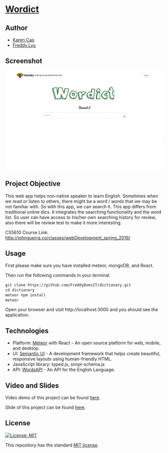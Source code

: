 # [Wordict](https://wordict.herokuapp.com/)

## Author
- [Karen Cao](https://qimincao.github.io/HomePage_Karen/)
- [Freddy Lyu](https://freddydoesit.github.io/freddy/)

## Screenshot
![screenshot](public/gif4P4.gif)

## Project Objective

This web app helps non-native speaker to learn English. Sometimes when we read or listen to others, there might be a word / words that we may be not familiar with. So with this app, we can search it. This app differs from traditional online dics. It integrates the searching functionality and the word list. So user can have access to his/her own searching history for review, also there will be review test to make it more interesting.

CS5610 Course Link: http://johnguerra.co/classes/webDevelopment_spring_2019/ 

## Usage

First please make sure you have installed meteor, mongoDB, and React.

Then run the following commands in your terminal.

```
git clone https://github.com/FreddyDoesIT/dictionary.git
cd dictionary
meteor npm install
meteor
```
Open your browser and visit http://localhost:3000 and you should see the application.

## Technologies

- Platform: [Meteor](https://www.meteor.com/) with React - An open source platform for 
web, mobile, and desktop.
- UI: [Semantic UI](https://semantic-ui.com/) - A development framework that helps create beautiful, responsive layouts using human-friendly HTML.
- JavaScript library: typed.js, simpl-schema.js
- API: [WordsAPI](https://www.wordsapi.com/) - An API for the English Language.


## Video and Slides
Video demo of this project can be found [here](https://youtu.be/dCcqpMeR9v0). 

Slide of this project can be found [here](https://docs.google.com/presentation/d/1Tzng8xJW8sIhq7SMrlvwhkd_7mSFzrwZkiLnkMPYjxQ/edit#slide=id.g5591a3b83a_0_105).


## License
[![License: MIT](https://img.shields.io/badge/License-MIT-yellow.svg)](https://opensource.org/licenses/MIT)

This repository has the standard [MIT license](https://opensource.org/licenses/MIT). 